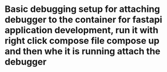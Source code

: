 # Basic debugging setup for attaching debugger to the container for fastapi application development, run it with right click compose file compose up and then whe it is running attach the debugger

